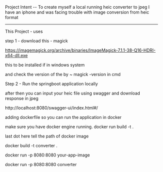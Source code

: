 Project Intent -- 
To create myself a local running heic converter to jpeg
I have an iphone and was facing trouble with image conversion from heic format

-------------------------------------------------------------------------------------------
This Project - uses

step 1 - download this - magick

https://imagemagick.org/archive/binaries/ImageMagick-7.1.1-38-Q16-HDRI-x64-dll.exe  

this to be installed if in windows system

and check the version of the by ~ magick -version   in cmd

Step 2 -  Run the springboot application locally 

after then you can input your heic file using swagger and download response in jpeg

http://localhost:8080/swagger-ui/index.html#/


adding dockerfile so you can run the application in docker

make sure you have docker engine running.
docker run build -t <imageName> . 

last dot here tell the path of docker image

docker build -t converter .

docker run -p 8080:8080 your-app-image

docker run -p 8080:8080 converter


